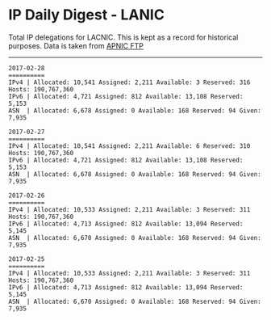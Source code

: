 # IP Daily Digest - LANIC

Total IP delegations for LACNIC. This is kept as a record for historical purposes. Data is taken from [APNIC FTP](https://ftp.apnic.net/)

---

```
2017-02-28
==========
IPv4 | Allocated: 10,541 Assigned: 2,211 Available: 3 Reserved: 316 Hosts: 190,767,360
IPv6 | Allocated: 4,721 Assigned: 812 Available: 13,108 Reserved: 5,153
ASN  | Allocated: 6,678 Assigned: 0 Available: 168 Reserved: 94 Given: 7,935
```

```
2017-02-27
==========
IPv4 | Allocated: 10,541 Assigned: 2,211 Available: 6 Reserved: 310 Hosts: 190,767,360
IPv6 | Allocated: 4,721 Assigned: 812 Available: 13,108 Reserved: 5,153
ASN  | Allocated: 6,678 Assigned: 0 Available: 168 Reserved: 94 Given: 7,935
```

```
2017-02-26
==========
IPv4 | Allocated: 10,533 Assigned: 2,211 Available: 3 Reserved: 311 Hosts: 190,767,360
IPv6 | Allocated: 4,713 Assigned: 812 Available: 13,094 Reserved: 5,145
ASN  | Allocated: 6,670 Assigned: 0 Available: 168 Reserved: 94 Given: 7,935
```

```
2017-02-25
==========
IPv4 | Allocated: 10,533 Assigned: 2,211 Available: 3 Reserved: 311 Hosts: 190,767,360
IPv6 | Allocated: 4,713 Assigned: 812 Available: 13,094 Reserved: 5,145
ASN  | Allocated: 6,670 Assigned: 0 Available: 168 Reserved: 94 Given: 7,935
```